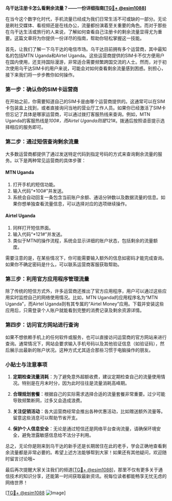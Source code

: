 **乌干达注册卡怎么看剩余流量？——一份详细指南[[TG💪+ @esim1088](https://t.me/s/esim1088)]**

在当今这个数字化时代，手机流量已经成为我们日常生活不可或缺的一部分。无论是刷社交媒体、看视频还是在线办公，流量都扮演着至关重要的角色。而对于那些在乌干达生活或旅行的人来说，了解如何查看自己注册卡的剩余流量显得尤为重要。这篇文章将为你提供一份详尽的指南，帮助你轻松掌握这一技能。

首先，让我们了解一下乌干达的电信市场。乌干达目前拥有多个运营商，其中最知名的包括MTN Uganda和Airtel Uganda。这些运营商提供的SIM卡不仅方便用户在国内使用，还支持国际漫游，非常适合需要频繁跨国交流的人士。然而，对于初次使用乌干达SIM卡的用户来说，可能会对如何查看剩余流量感到困惑。别担心，接下来我们将一步步教你如何操作。

### 第一步：确认你的SIM卡运营商

在开始之前，你需要知道自己的SIM卡是由哪个运营商提供的。这通常可以在SIM卡包装盒上找到，或者直接询问当地的营业厅工作人员。如果你已经激活了SIM卡但忘记了具体是哪家运营商，可以通过拨打客服热线来查询。例如，MTN Uganda的客服热线是*100#，而Airtel Uganda则是*121#。拨通后按照语音提示选择相应的服务即可。

### 第二步：通过短信查询剩余流量

大多数运营商都提供了通过发送特定代码到指定号码的方式来查询剩余流量的服务。以下是两种常见运营商的具体步骤：

#### MTN Uganda
1. 打开手机的短信功能。
2. 输入代码“*100#”并发送。
3. 系统会自动回复一条包含当前账户余额、通话分钟数以及数据流量的信息。如果你想单独查看流量信息，可以选择对应的选项继续操作。

#### Airtel Uganda
1. 同样打开短信界面。
2. 输入代码“*121#”并发送。
3. 类似于MTN的操作流程，系统会显示详细的账户状态，包括剩余的流量额度。

需要注意的是，在某些情况下，你可能需要输入额外的信息如密码才能完成查询。如果你不确定密码是什么，可以联系运营商客服获取帮助。

### 第三步：利用官方应用程序管理流量

除了传统的短信方式外，许多运营商还推出了官方应用程序，用户可以通过这些应用实时监控自己的网络使用情况。比如，MTN Uganda的应用程序名为“MTN Uganda”，而Airtel Uganda则有其专属的“Airtel Money”应用。下载并安装这些应用后，只需登录个人账户就能看到完整的消费记录及剩余资源详情。

### 第四步：访问官方网站进行查询

如果不想依赖手机上的任何软件或服务，也可以直接访问运营商的官方网站来进行查询。通常情况下，网站会要求输入手机号码以及其他验证信息（如验证码），然后展示出最新的账户状况。这种方式尤其适合那些习惯于电脑操作的朋友。

### 小贴士与注意事项

1. **定期检查流量消耗**：为了避免意外超额收费，建议定期检查自己的流量使用情况。特别是在月末时分，因为此时往往是流量消耗高峰期。
   
2. **合理规划套餐**：根据自己的实际需求选择合适的流量套餐非常重要。过少可能导致频繁断网，过多又会造成浪费。

3. **关注促销活动**：各大运营商经常会推出各种优惠活动，比如赠送额外流量等。留意这些消息可以帮助节省开支。

4. **保护个人信息安全**：无论是通过短信还是网络平台查询流量，请确保环境安全，避免泄露敏感信息给不法分子利用。

总之，无论你是刚来到乌干达的新手还是长期居住在此的老手，学会正确地查看剩余流量都是非常必要的。希望上述方法能够帮到大家！如果还有其他疑问，欢迎随时留言讨论哦~

最后再次提醒大家关注我们的频道[[TG💪+ @esim1088](https://t.me/s/esim1088)]，那里不仅有更多关于通信技术的知识分享，还能第一时间获取最新资讯。祝每位读者都能畅享无忧无虑的网络世界！

[[TG💪+ @esim1088](https://t.me/s/esim1088) ![Image](https://i.postimg.cc/4NQfJmqS/Snipaste-2025-05-13-00-14-12.png)]